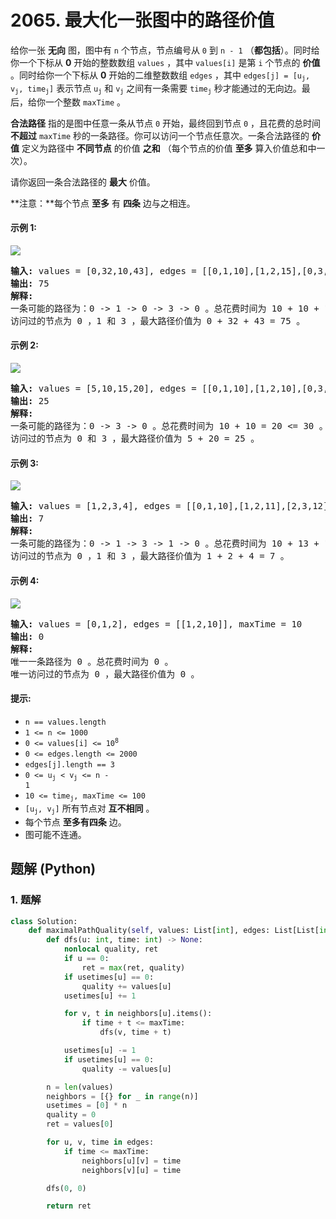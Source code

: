 # 2065. 最大化一张图中的路径价值
给你一张 **无向** 图，图中有 `n` 个节点，节点编号从 `0` 到 `n - 1` （**都包括**）。同时给你一个下标从 **0** 开始的整数数组 `values` ，其中 `values[i]` 是第 `i` 个节点的 **价值** 。同时给你一个下标从 **0** 开始的二维整数数组 `edges` ，其中 <code>edges[j] = [u<sub>j</sub>, v<sub>j</sub>, time<sub>j</sub>]</code> 表示节点 <code>u<sub>j</sub></code> 和 <code>v<sub>j</sub></code> 之间有一条需要 <code>time<sub>j</sub></code> 秒才能通过的无向边。最后，给你一个整数 `maxTime` 。

**合法路径** 指的是图中任意一条从节点 `0` 开始，最终回到节点 `0` ，且花费的总时间 **不超过** `maxTime` 秒的一条路径。你可以访问一个节点任意次。一条合法路径的 **价值** 定义为路径中 **不同节点** 的价值 **之和** （每个节点的价值 **至多** 算入价值总和中一次）。

请你返回一条合法路径的 **最大** 价值。

**注意：**每个节点 **至多** 有 **四条** 边与之相连。

#### 示例 1:
![](https://assets.leetcode.com/uploads/2021/10/19/ex1drawio.png)
<pre>
<strong>输入:</strong> values = [0,32,10,43], edges = [[0,1,10],[1,2,15],[0,3,10]], maxTime = 49
<strong>输出:</strong> 75
<strong>解释:</strong>
一条可能的路径为：0 -> 1 -> 0 -> 3 -> 0 。总花费时间为 10 + 10 + 10 + 10 = 40 <= 49 。
访问过的节点为 0 ，1 和 3 ，最大路径价值为 0 + 32 + 43 = 75 。
</pre>

#### 示例 2:
![](https://assets.leetcode.com/uploads/2021/10/19/ex2drawio.png)
<pre>
<strong>输入:</strong> values = [5,10,15,20], edges = [[0,1,10],[1,2,10],[0,3,10]], maxTime = 30
<strong>输出:</strong> 25
<strong>解释:</strong>
一条可能的路径为：0 -> 3 -> 0 。总花费时间为 10 + 10 = 20 <= 30 。
访问过的节点为 0 和 3 ，最大路径价值为 5 + 20 = 25 。
</pre>

#### 示例 3:
![](https://assets.leetcode.com/uploads/2021/10/19/ex31drawio.png)
<pre>
<strong>输入:</strong> values = [1,2,3,4], edges = [[0,1,10],[1,2,11],[2,3,12],[1,3,13]], maxTime = 50
<strong>输出:</strong> 7
<strong>解释:</strong>
一条可能的路径为：0 -> 1 -> 3 -> 1 -> 0 。总花费时间为 10 + 13 + 13 + 10 = 46 <= 50 。
访问过的节点为 0 ，1 和 3 ，最大路径价值为 1 + 2 + 4 = 7 。
</pre>

#### 示例 4:
![](https://assets.leetcode.com/uploads/2021/10/21/ex4drawio.png)
<pre>
<strong>输入:</strong> values = [0,1,2], edges = [[1,2,10]], maxTime = 10
<strong>输出:</strong> 0
<strong>解释:</strong>
唯一一条路径为 0 。总花费时间为 0 。
唯一访问过的节点为 0 ，最大路径价值为 0 。
</pre>

#### 提示:
* `n == values.length`
* `1 <= n <= 1000`
* <code>0 <= values[i] <= 10<sup>8</sup></code>
* `0 <= edges.length <= 2000`
* `edges[j].length == 3 `
* <code>0 <= u<sub>j</sub> < v<sub>j</sub> <= n - 1</code>
* <code>10 <= time<sub>j</sub>, maxTime <= 100</code>
* <code>[u<sub>j</sub>, v<sub>j</sub>]</code> 所有节点对 **互不相同** 。
* 每个节点 **至多有四条** 边。
* 图可能不连通。

## 题解 (Python)

### 1. 题解
```Python
class Solution:
    def maximalPathQuality(self, values: List[int], edges: List[List[int]], maxTime: int) -> int:
        def dfs(u: int, time: int) -> None:
            nonlocal quality, ret
            if u == 0:
                ret = max(ret, quality)
            if usetimes[u] == 0:
                quality += values[u]
            usetimes[u] += 1

            for v, t in neighbors[u].items():
                if time + t <= maxTime:
                    dfs(v, time + t)

            usetimes[u] -= 1
            if usetimes[u] == 0:
                quality -= values[u]

        n = len(values)
        neighbors = [{} for _ in range(n)]
        usetimes = [0] * n
        quality = 0
        ret = values[0]

        for u, v, time in edges:
            if time <= maxTime:
                neighbors[u][v] = time
                neighbors[v][u] = time

        dfs(0, 0)

        return ret
```
